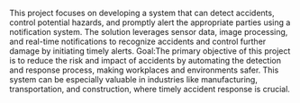 This project focuses on developing a system that can detect accidents, control potential hazards, and promptly alert the appropriate parties using a notification system. The solution leverages sensor data, image processing, and real-time notifications to recognize accidents and control further damage by initiating timely alerts.
Goal:The primary objective of this project is to reduce the risk and impact of accidents by automating the detection and response process, making workplaces and environments safer. This system can be especially valuable in industries like manufacturing, transportation, and construction, where timely accident response is crucial.

